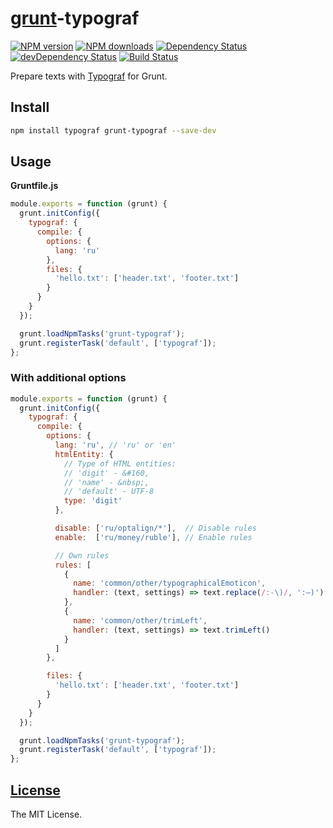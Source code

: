 [grunt](http://gruntjs.com)-typograf
====================================

[![NPM version](https://img.shields.io/npm/v/grunt-typograf.svg)](https://www.npmjs.com/package/grunt-typograf)
[![NPM downloads](https://img.shields.io/npm/dm/grunt-typograf.svg)](https://www.npmjs.com/package/grunt-typograf)
[![Dependency Status](https://david-dm.org/typograf/grunt-typograf.svg)](https://david-dm.org/typograf/grunt-typograf)
[![devDependency Status](https://david-dm.org/typograf/grunt-typograf/dev-status.svg)](https://david-dm.org/typograf/grunt-typograf?type=dev)
[![Build Status](https://travis-ci.org/typograf/grunt-typograf.png?branch=master)](https://travis-ci.org/typograf/grunt-typograf)

Prepare texts with [Typograf](https://github.com/typograf/typograf) for Grunt.

## Install

```bash
npm install typograf grunt-typograf --save-dev
```

## Usage

**Gruntfile.js**

```js
module.exports = function (grunt) {
  grunt.initConfig({
    typograf: {
      compile: {
        options: {
          lang: 'ru'
        },
        files: {
          'hello.txt': ['header.txt', 'footer.txt']
        }
      }
    }
  });

  grunt.loadNpmTasks('grunt-typograf');
  grunt.registerTask('default', ['typograf']);
};
```

### With additional options

```js
module.exports = function (grunt) {
  grunt.initConfig({
    typograf: {
      compile: {
        options: {
          lang: 'ru', // 'ru' or 'en'
          htmlEntity: {
            // Type of HTML entities: 
            // 'digit' - &#160, 
            // 'name' - &nbsp;, 
            // 'default' - UTF-8
            type: 'digit'
          },

          disable: ['ru/optalign/*'],  // Disable rules
          enable:  ['ru/money/ruble'], // Enable rules

          // Own rules
          rules: [ 
            {
              name: 'common/other/typographicalEmoticon',
              handler: (text, settings) => text.replace(/:-\)/, ':—)')
            },
            {
              name: 'common/other/trimLeft',
              handler: (text, settings) => text.trimLeft()
            }
          ]
        },

        files: {
          'hello.txt': ['header.txt', 'footer.txt']
        }
      }
    }
  });

  grunt.loadNpmTasks('grunt-typograf');
  grunt.registerTask('default', ['typograf']);
};
```

## [License](https://github.com/typograf/grunt-typograf/blob/master/LICENSE)

The MIT License.
